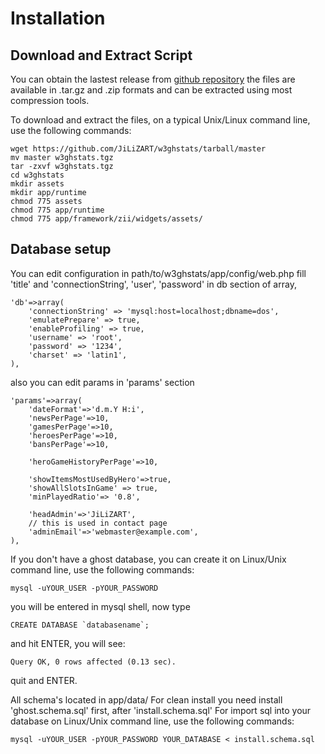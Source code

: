 # Installation

## Download and Extract Script

You can obtain the lastest release from [github repository](https://github.com/JiLiZART/w3ghstats)
the files are available in .tar.gz and .zip formats and can be extracted using most compression tools.

To download and extract the files, on a typical Unix/Linux command line, 
use the following commands:

	wget https://github.com/JiLiZART/w3ghstats/tarball/master
	mv master w3ghstats.tgz
	tar -zxvf w3ghstats.tgz
	cd w3ghstats
	mkdir assets
	mkdir app/runtime
	chmod 775 assets
	chmod 775 app/runtime
	chmod 775 app/framework/zii/widgets/assets/

## Database setup

You can edit configuration in path/to/w3ghstats/app/config/web.php 
fill 'title' and 'connectionString', 'user', 'password' in db section of array, 

	
	'db'=>array(
		'connectionString' => 'mysql:host=localhost;dbname=dos',
		'emulatePrepare' => true,
		'enableProfiling' => true,
		'username' => 'root',
		'password' => '1234',
		'charset' => 'latin1',
	),
		
also you can edit params in 'params' section
	
	'params'=>array(
		'dateFormat'=>'d.m.Y H:i',
		'newsPerPage'=>10,
		'gamesPerPage'=>10,
		'heroesPerPage'=>10,
		'bansPerPage'=>10,

		'heroGameHistoryPerPage'=>10,

		'showItemsMostUsedByHero'=>true,
		'showAllSlotsInGame' => true,
		'minPlayedRatio'=> '0.8',

		'headAdmin'=>'JiLiZART',
		// this is used in contact page
		'adminEmail'=>'webmaster@example.com',
	),

If you don't have a ghost database, you can create it
on Linux/Unix command line, use the following commands:

	mysql -uYOUR_USER -pYOUR_PASSWORD

you will be entered in mysql shell, now type

	CREATE DATABASE `databasename`;

and hit ENTER, you will see:

	Query OK, 0 rows affected (0.13 sec).
    
quit and ENTER.

All schema's located in app/data/
For clean install you need install 'ghost.schema.sql' first, after 'install.schema.sql'
For import sql into your database on Linux/Unix command line, use the following commands:

	mysql -uYOUR_USER -pYOUR_PASSWORD YOUR_DATABASE < install.schema.sql


